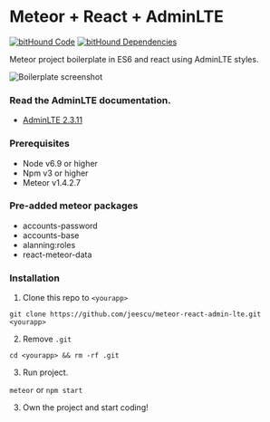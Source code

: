 # Meteor + React + AdminLTE
[![bitHound Code](https://www.bithound.io/github/jeescu/meteor-react-admin-lte/badges/code.svg)](https://www.bithound.io/github/jeescu/meteor-react-admin-lte)
[![bitHound Dependencies](https://www.bithound.io/github/jeescu/meteor-react-admin-lte/badges/dependencies.svg)](https://www.bithound.io/github/jeescu/meteor-react-admin-lte/master/dependencies/npm)

Meteor project boilerplate in ES6 and react using AdminLTE styles.

![Boilerplate screenshot](https://raw.githubusercontent.com/jeescu/meteor-react-admin-lte/master/public/img/Screenshot%20from%202016-06-24%2009%3A52%3A37.png)

### Read the AdminLTE documentation.
* [AdminLTE 2.3.11](http://almsaeedstudio.com/themes/AdminLTE/documentation/index.html)

### Prerequisites
* Node v6.9 or higher
* Npm v3 or higher
* Meteor v1.4.2.7

### Pre-added meteor packages
* accounts-password
* accounts-base
* alanning:roles
* react-meteor-data

### Installation

1. Clone this repo to `<yourapp>`

  `git clone https://github.com/jeescu/meteor-react-admin-lte.git <yourapp>`

2. Remove `.git`

  `cd <yourapp> && rm -rf .git`

3. Run project.

  `meteor` or `npm start`

3. Own the project and start coding!
